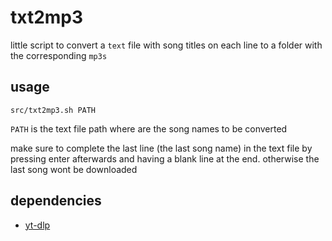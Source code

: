 # txt2mp3

little script to convert a `text` file with song titles on each line to a folder with the corresponding `mp3s`

## usage

`src/txt2mp3.sh PATH`

`PATH` is the text file path where are the song names to be converted

make sure to complete the last line (the last song name) in the text file by pressing enter afterwards and having a blank line at the end. otherwise the last song wont be downloaded

## dependencies

- [yt-dlp](https://github.com/yt-dlp/yt-dlp)

